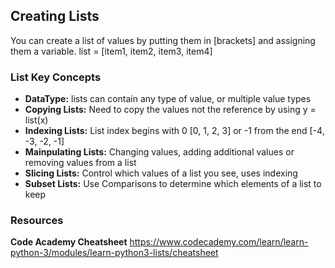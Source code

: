 ## Creating Lists 

You can create a list of values by putting them in [brackets] and assigning them a variable. 
list = [item1, item2, item3, item4] 

### List Key Concepts 

- **DataType:** lists can contain any type of value, or multiple value types
- **Copying Lists:** Need to copy the values not the reference by using y = list(x) 
- **Indexing Lists:** List index begins with 0 [0, 1, 2, 3] or -1 from the end [-4, -3, -2, -1]
- **Mainpulating Lists:** Changing values, adding additional values or removing values from a list 
- **Slicing Lists:** Control which values of a list you see, uses indexing 
- **Subset Lists:** Use Comparisons to determine which elements of a list to keep 

### Resources 
**Code Academy Cheatsheet** https://www.codecademy.com/learn/learn-python-3/modules/learn-python3-lists/cheatsheet
